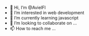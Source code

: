- 👋 Hi, I’m @AvielFl
- 👀 I’m interested in web development
- 🌱 I’m currently learning javascript
- 💞️ I’m looking to collaborate on ...
- 📫 How to reach me ...

<!---
AvielFl/AvielFl is a ✨ special ✨ repository because its `README.md` (this file) appears on your GitHub profile.
You can click the Preview link to take a look at your changes.
--->
